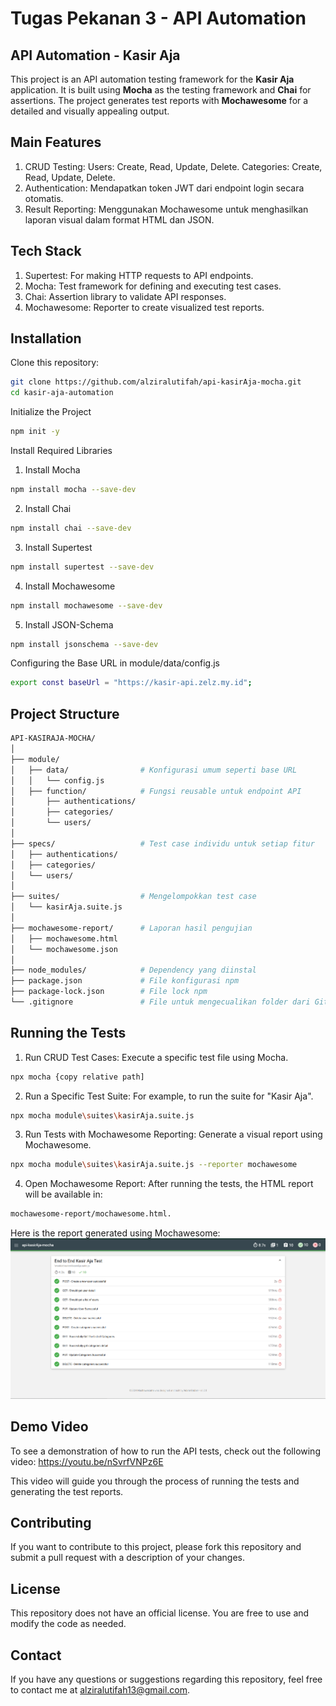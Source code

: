 # Tugas Pekanan 3 - API Automation

## API Automation - Kasir Aja
This project is an API automation testing framework for the **Kasir Aja** application. It is built using **Mocha** as the testing framework and **Chai** for assertions. The project generates test reports with **Mochawesome** for a detailed and visually appealing output.


## Main Features
1. CRUD Testing:
Users: Create, Read, Update, Delete.
Categories: Create, Read, Update, Delete.
2. Authentication:
Mendapatkan token JWT dari endpoint login secara otomatis.
3. Result Reporting:
Menggunakan Mochawesome untuk menghasilkan laporan visual dalam format HTML dan JSON.


## Tech Stack
1. Supertest: For making HTTP requests to API endpoints.
2. Mocha: Test framework for defining and executing test cases.
3. Chai: Assertion library to validate API responses.
4. Mochawesome: Reporter to create visualized test reports.


## Installation
Clone this repository:
```bash
git clone https://github.com/alziralutifah/api-kasirAja-mocha.git
cd kasir-aja-automation
```

Initialize the Project
```bash
npm init -y
```

Install Required Libraries
1. Install Mocha
```bash
npm install mocha --save-dev
```

2. Install Chai
```bash
npm install chai --save-dev
```

3. Install Supertest
```bash
npm install supertest --save-dev
````

4. Install Mochawesome
```bash
npm install mochawesome --save-dev
```

5. Install JSON-Schema
```bash
npm install jsonschema --save-dev
```

Configuring the Base URL in module/data/config.js
```bash
export const baseUrl = "https://kasir-api.zelz.my.id";
```


## Project Structure
```bash
API-KASIRAJA-MOCHA/
│
├── module/
│   ├── data/                # Konfigurasi umum seperti base URL
│   │   └── config.js
│   ├── function/            # Fungsi reusable untuk endpoint API
│       ├── authentications/
│       ├── categories/
│       └── users/
│
├── specs/                   # Test case individu untuk setiap fitur
│   ├── authentications/
│   ├── categories/
│   └── users/
│
├── suites/                  # Mengelompokkan test case
│   └── kasirAja.suite.js
│
├── mochawesome-report/      # Laporan hasil pengujian
│   ├── mochawesome.html
│   └── mochawesome.json
│
├── node_modules/            # Dependency yang diinstal
├── package.json             # File konfigurasi npm
├── package-lock.json        # File lock npm
└── .gitignore               # File untuk mengecualikan folder dari Git
```


## Running the Tests
1. Run CRUD Test Cases: Execute a specific test file using Mocha.
```bash
npx mocha {copy relative path]
```

2. Run a Specific Test Suite: For example, to run the suite for "Kasir Aja".
```bash
npx mocha module\suites\kasirAja.suite.js
```

3. Run Tests with Mochawesome Reporting: Generate a visual report using Mochawesome.
```bash
npx mocha module\suites\kasirAja.suite.js --reporter mochawesome
```

4. Open Mochawesome Report:
After running the tests, the HTML report will be available in:
```bash
mochawesome-report/mochawesome.html.
```
Here is the report generated using Mochawesome:
 ![report-mochawesome](https://github.com/alziralutifah/api-kasirAja-mocha/blob/main/images/report-mochawesome.png)

## Demo Video
To see a demonstration of how to run the API tests, check out the following video:
https://youtu.be/nSvrfVNPz6E

This video will guide you through the process of running the tests and generating the test reports.


## Contributing
If you want to contribute to this project, please fork this repository and submit a pull request with a description of your changes.

## License
This repository does not have an official license. You are free to use and modify the code as needed.

## Contact
If you have any questions or suggestions regarding this repository, feel free to contact me at alziralutifah13@gmail.com.





